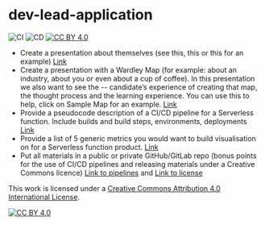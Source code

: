 # dev-lead-application

![CI](https://github.com/tpilvelis-gw/dev-lead-application/workflows/CI/badge.svg)
![CD](https://github.com/tpilvelis-gw/dev-lead-application/workflows/CD/badge.svg)
[![CC BY 4.0][cc-by-shield]][cc-by]

- Create a presentation about themselves (see this, this or this for an example) [Link](about_me.pptx)
- Create a presentation with a Wardley Map (for example: about an industry, about you or even about a cup of coffee). In this presentation we also want to see the -- candidate’s experience of creating that map, the thought process and the learning experience. You can use this to help, click on Sample Map for an example. [Link](wardley_map.md)
- Provide a pseudocode description of a CI/CD pipeline for a Serverless function. Include builds and build steps, environments, deployments [Link](psuedocode_ci_cd_for_serverless_function.md)
- Provide a list of 5 generic metrics you would want to build visualisation on for a Serverless function product. [Link](serverless_metrics.md)
- Put all materials in a public or private GitHub/GitLab repo (bonus points for the use of CI/CD pipelines and releasing materials under a Creative Commons licence) [Link to pipelines](.github/workflows) and [Link to license](LICENSE)



This work is licensed under a [Creative Commons Attribution 4.0 International
License][cc-by].

[![CC BY 4.0][cc-by-image]][cc-by]

[cc-by]: http://creativecommons.org/licenses/by/4.0/
[cc-by-image]: https://i.creativecommons.org/l/by/4.0/88x31.png
[cc-by-shield]: https://img.shields.io/badge/License-CC%20BY%204.0-lightgrey.svg
